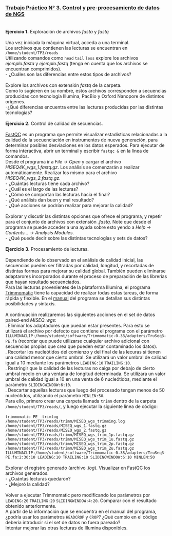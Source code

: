 ### [Trabajo Práctico N° 3. Control y pre-procesamiento de datos de NGS](https://docs.google.com/presentation/d/1JzTG1_mhRBua4LUjxI2eisYajbZ4622AnbSVs2ZcKZ8/edit?usp=sharing)<br/><br/>
**Ejercicio 1.** Exploración de archivos _fasta_ y _fastq_<br/><br/>
Una vez iniciada la máquina virtual, acceda a una terminal.<br/>
Los archivos que contienen las lecturas se encuentran en `/home/student/TP3/reads`<br/>
Utilizando comandos como `head` `tail` `less` explore los archivos _ejemplo.fasta_ y _ejemplo.fastq_ (tenga en cuenta que los archivos se encuentran comprimidos).<br/>
\- ¿Cuáles son las diferencias entre estos tipos de archivos?<br/><br/>
Explore los archivos con extensión _fastq_ de la carpeta.<br/>
Como lo sugieren en su nombre, estos archivos corresponden a secuencias producidas con tecnología Illumina, PacBio y Oxford Nanopore de distintos orígenes.<br/>
\-¿Qué diferencias encuentra entre las lecturas producidas por las distintas tecnologías?<br/><br/>
**Ejercicio 2.** Control de calidad de secuencias.<br/><br/>
[FastQC](www.bioinformatics.babraham.ac.uk/projects/fastqc) es un programa que permite visualizar estadísticas relacionadas a la calidad de la secuenciación en instrumentos de nueva generación, para determinar posibles desviaciones en los datos esperados.
Para ejecutar de forma interactiva, abrir un terminal y escribir `fastqc &` en la línea de comandos.<br/>
Desde el programa ir a _File -> Open_ y cargar el archivo _HISEQ4K\_wgs\_1.fastq.gz_. Los análisis se comenzarán a realizar automáticamente. Realizar los mismo para el archivo _HISEQ4K\_wgs\_2.fastq.gz_. <br/>
\- ¿Cuántas lecturas tiene cada archivo?<br/>
\- ¿Cuál es el largo de las lecturas?<br/>
\- ¿Cómo se comportan las lecturas hacia el final?<br/>
\- ¿Qué análisis dan buen y mal resultado?<br/>
\- ¿Qué acciones se podrían realizar para mejorar la calidad?<br/><br/>
Explorar y discutir las distintas opciones que ofrece el programa, y repetir para el conjunto de archivos con extensión _.fastq_. Note que desde el programa se puede acceder a una ayuda sobre esto yendo a _Help -> Contents... -> Analysis Modules_.<br/>
\- ¿Qué puede decir sobre las distintas tecnologías y sets de datos?<br/><br/>
**Ejercicio 3.** Procesamiento de lecturas.<br/><br/>
Dependiendo de lo observado en el análisis de calidad inicial, las secuencias pueden ser filtradas por calidad, longitud, y recortadas de distintas formas para mejorar su calidad global. También pueden eliminarse adaptarores incorporados durante el proceso de preparación de las librerías que hayan resultado secuenciados.<br/>
Para las lecturas provenientes de la plataforma Illumina, el programa [Trimmomatic](www.usadellab.org/cms/?page=trimmomatic) tiene la capacidad de realizar todas estas tareas, de forma rápida y flexible. En el [manual](www.usadellab.org/cms/uploads/supplementary/Trimmomatic/TrimmomaticManual_V0.32.pdf) del programa se detallan sus distintas posibilidades y sintaxis.<br/><br/>
A continuación realizaremos las siguientes acciones en el set de datos paired-end _MISEQ\_wgs_:<br/>
. Eliminar los adaptadores que puedan estar presentes. Para esto se utilizará el archivo por defecto que contiene el programa con el parámetro `ILLUMINACLIP:/home/student/software/Trimmomatic-0.38/adapters/TruSeq3-PE.fa` (recordar que puede utilizarse cualquier archivo adicional con secuencias propias que crea que pueden estar contaminado los datos).<br/>
. Recortar los nucleótidos del comienzo y del final de las lecuras si tienen una calidad menor que cierto umbral. Se utilizará un valor umbral de calidad igual a 10 mediante los parámetros `LEADING:10` `TRAILING:10`.<br/>
. Restringir que la calidad de las lecturas no caiga por debajo de cierto umbral medio en una ventana de longitud determinada. Se utilizara un valor umbral de calidad igual a 10 en una venta de 6 nucleótidos, mediante el parámetro `SLIDINGWINDOW:6:10`.<br/>
. Descartar aquellas lecturas que luego del procesado tengan menos de 50 nucleótidos, utilizando el parámetro `MINLEN:50`.<br/>
Para ello, primero crear una carpeta llamada `trimm` dentro de la carpeta `/home/student/TP3/reads/`, y luego ejecutar la siguiente línea de código:<br/><br/>
`trimmomatic PE -trimlog /home/student/TP3/reads/trimm/MISEQ_wgs_trimming.log /home/student/TP3/reads/MISEQ_wgs_1.fastq.gz /home/student/TP3/reads/MISEQ_wgs_2.fastq.gz /home/student/TP3/reads/trimm/MISEQ_wgs_trim_1p.fastq.gz /home/student/TP3/reads/trimm/MISEQ_wgs_trim_1u.fastq.gz /home/student/TP3/reads/trimm/MISEQ_wgs_trim_2p.fastq.gz /home/student/TP3/reads/trimm/MISEQ_wgs_trim_2u.fastq.gz ILLUMINACLIP:/home/student/software/Trimmomatic-0.38/adapters/TruSeq3-PE.fa:2:30:10 LEADING:10 TRAILING:10 SLIDINGWINDOW:6:10 MINLEN:50`<br/><br/>
Explorar el registro generado (archivo _.log_). Visualizar en FastQC los archivos generados.<br/>
\- ¿Cuántas lecturas quedaron?<br/>
\- ¿Mejoró la calidad?<br/><br/>
Volver a ejecutar Trimmomatic pero modificando los parámetros por `LEADING:20` `TRAILING:20` `SLIDINGWINDOW:4:20`. Comparar con el resultado obtenido anteriormente.<br/>
A partir de la información que se encuentra en el manual del programa, ¿podría usar los parámetros `HEADCROP` y `CROP`? ¿Qué cambio en el código debería introducir si el set de datos no fuera pareado?<br/>
Intentar mejorar las otras lecturas de Illumina disponibles.<br/><br/>
